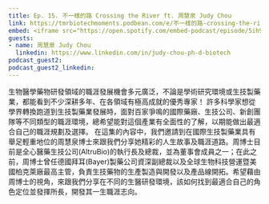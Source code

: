 ```yaml
---
title: Ep. 15. 不一樣的路 Crossing the River ft. 周慧泉 Judy Chou
link: https://tmrbiotechmoments.podbean.com/e/不一樣的路-crossing-the-river-ft-周慧泉-judy-chou/
embed: <iframe src="https://open.spotify.com/embed-podcast/episode/5ih90RdguWFSyG1onjJdKl" width="100%" height="232" frameborder="0" allowtransparency="true" allow="encrypted-media"></iframe>
guests:
- name: 周慧泉 Judy Chou
  linkedin: https://www.linkedin.com/in/judy-chou-ph-d-biotech
podcast_guest2:
podcast_guest2_linkedin:
---
```


生物醫學藥物研發領域的職涯發展機會多元廣泛，不論是學術研究環境或生技製藥業，都能看到不少深耕多年、在各領域有極高成就的優秀專家！ 許多科學家想從學界轉換跑道到生技製藥業發展時，面對百家爭鳴的國際藥廠、生技公司、新創團隊等不同類型的職涯環境，總希望能對這個產業有全面性的了解，以期能做出最適合自己的職涯規劃及選擇。
在這集的內容中，我們邀請到在國際生技製藥業具有舉足輕重地位的周慧泉博士來跟我們分享她精彩的人生故事及職涯道路。周博士目前是全心醫藥生技公司(AltruBio)的執行長及總裁，並為董事會成員之一；在此之前，周博士曾任德國拜耳(Bayer)製藥公司資深副總裁以及全球生物科技營運暨美國柏克萊廠最高主管，負責生技藥物的生產製造與開發以及產品線開拓。希望藉由周博士的視角，來跟我們分享在不同的生醫研發環境，該如何找到最適合自己的角色定位並發揮所長，開發其一生職涯志向。

